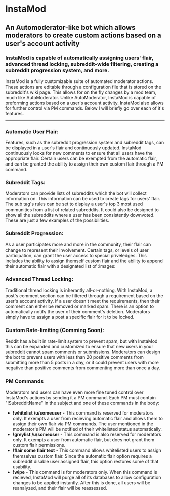 # InstaMod
## An Automoderator-like bot which allows moderators to create custom actions based on a user's account activity

### InstaMod is capable of automatically assigning users' flair, advanced thread locking, subreddit-wide filtering, creating a subreddit progression system, and more. 

InstaMod is a fully customizable suite of automated moderator actions. These actions are editable through a configuration file that is stored on the subreddit's wiki page. This allows for on the fly changes by a mod team, much like AutoModerator. Unlike AutoModerator, InstaMod is capable of preforming actions based on a user's account activity. InstaMod also allows for further control via PM commands. Below I will briefly go over each of it's features.

-----
### Automatic User Flair:
Features, such as the subreddit progression system and subreddit tags, can be displayed in a user's flair and continuously updated. InstaMod continuously looks for new comments to ensure that all users have the appropriate flair. Certain users can be exempted from the automatic flair, and can be granted the ability to assign their own custom flair through a PM command.

### Subreddit Tags:
Moderators can provide lists of subreddits which the bot will collect information on. This information can be used to create tags for users' flair. The sub tag's rules can be set to display a user's top 3 most used communities from a list of related subreddits. It could also be designed to show all the subreddits where a user has been consistently downvoted. These are just a few examples of the possibilities.

### Subreddit Progression:
As a user participates more and more in the community, their flair can change to represent their involvement. Certain tags, or levels of user participation, can grant the user access to special priveledges. This includes the ability to assign themself custom flair and the ability to append their automatic flair with a designated list of :images:

### Advanced Thread Locking:
Traditional thread locking is inherantly all-or-nothing. With InstaMod, a post's comment section can be filtered through a requirement based on the user's account activity. If a user doesn't meet the requirements, then their comment can either be removed or marked spam. There is an option to automatically notify the user of their comment's deletion. Moderators simply have to assign a post a specific flair for it to be locked.

### Custom Rate-limiting (Comming Soon):
Reddit has a built in rate-limit system to prevent spam, but with InstaMod this can be expanded and customized to ensure that new users in your subreddit cannot spam comments or submissions. Moderators can design the bot to prevent users with less than 20 positive comments from submitting more than 5 posts in a day, or it could prevent users with more negative than positive comments from commenting more than once a day.

### PM Commands
Moderators and users can have even more fine tuned control over InstaMod's actions by sending it a PM command. Each PM must contain "!SubredditName" in the subject and one of these commands in the body:
* **!whitelist /u/someuser** - This command is reserved for moderators only. It exempts a user from recieving automatic flair and allows them to assign their own flair via PM commands. The user mentioned in the moderator's PM will be notified of their whitelisted status automatically.
* **!greylist /u/someuser** - This command is also reserved for moderators only. It exempts a user from automatic flair, but does not grant them custom flair permissions.
* **!flair some flair text** - This command allows whitelisted users to assign themselves custom flair. Since the automatic flair option requires a subreddit disable user assigned flair, this option restores some of that usability.
* **!wipe** - This command is for moderators only. When this command is recieved, InstaMod will purge all of its databases to allow configuration changes to be applied instantly. After this is done, all users will be reanalyzed, and their flair will be reassessed.
